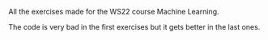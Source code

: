 All the exercises made for the WS22 course Machine Learning.

The code is very bad in the first exercises but it gets better in the last ones.